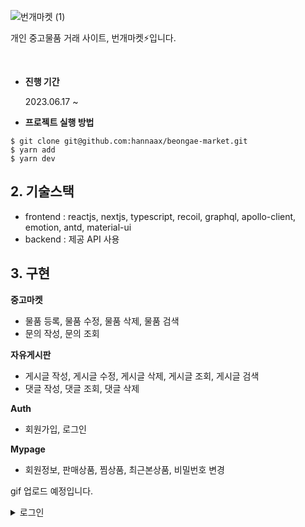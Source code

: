 ![번개마켓 (1)](https://github.com/hannaax/beongae-market/assets/111215320/360285bb-d565-4eac-b872-8d3950e672dc)

개인 중고물품 거래 사이트, 번개마켓⚡입니다.

<br>

- **진행 기간**
    
    2023.06.17 ~
    
- **프로젝트 실행 방법**

```
$ git clone git@github.com:hannaax/beongae-market.git
$ yarn add
$ yarn dev
```

## 2. 기술스택

- frontend : reactjs, nextjs, typescript, recoil, graphql, apollo-client, emotion, antd, material-ui
- backend : 제공 API 사용

## 3. 구현

**중고마켓**

- 물품 등록, 물품 수정, 물품 삭제, 물품 검색
- 문의 작성, 문의 조회

**자유게시판**

- 게시글 작성, 게시글 수정, 게시글 삭제, 게시글 조회, 게시글 검색
- 댓글 작성, 댓글 조회, 댓글 삭제

**Auth**

- 회원가입, 로그인



**Mypage**

- 회원정보, 판매상품, 찜상품, 최근본상품, 비밀번호 변경

gif 업로드 예정입니다.

<details>
<summary>로그인</summary>
<div markdown="1">
<img src="https://private-user-images.githubusercontent.com/111215320/281981435-051f7168-bb41-4382-a1ab-42d40f9f8835.gif?jwt=eyJhbGciOiJIUzI1NiIsInR5cCI6IkpXVCJ9.eyJpc3MiOiJnaXRodWIuY29tIiwiYXVkIjoicmF3LmdpdGh1YnVzZXJjb250ZW50LmNvbSIsImtleSI6ImtleTEiLCJleHAiOjE2OTk1OTk0MTEsIm5iZiI6MTY5OTU5OTExMSwicGF0aCI6Ii8xMTEyMTUzMjAvMjgxOTgxNDM1LTA1MWY3MTY4LWJiNDEtNDM4Mi1hMWFiLTQyZDQwZjlmODgzNS5naWY_WC1BbXotQWxnb3JpdGhtPUFXUzQtSE1BQy1TSEEyNTYmWC1BbXotQ3JlZGVudGlhbD1BS0lBSVdOSllBWDRDU1ZFSDUzQSUyRjIwMjMxMTEwJTJGdXMtZWFzdC0xJTJGczMlMkZhd3M0X3JlcXVlc3QmWC1BbXotRGF0ZT0yMDIzMTExMFQwNjUxNTFaJlgtQW16LUV4cGlyZXM9MzAwJlgtQW16LVNpZ25hdHVyZT02MDlkNGUwYTliMzJjMDA0MzRhZWI3NzgwNWM5YmM3Zjk3ZGYxNTFjYmMxODA3M2RhNjkwN2MzODZjMjI4ZGMzJlgtQW16LVNpZ25lZEhlYWRlcnM9aG9zdCZhY3Rvcl9pZD0wJmtleV9pZD0wJnJlcG9faWQ9MCJ9.shb0L1be1hLgzFWFLZqggiMXxLNbty9Vu4Qc4Sof6pk"/>
</details>
</div>
</details>




